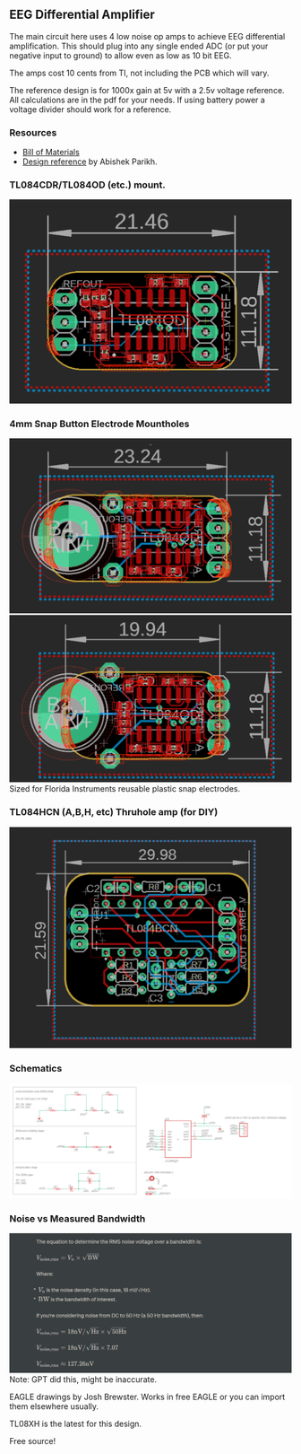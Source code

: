 ## EEG Differential Amplifier

The main circuit here uses 4 low noise op amps to achieve EEG differential amplification. This should plug into any single ended ADC (or put your negative input to ground) to allow even as low as 10 bit EEG.

The amps cost 10 cents from TI, not including the PCB which will vary.

The reference design is for 1000x gain at 5v with a 2.5v voltage reference. All calculations are in the pdf for your needs. If using battery power a voltage divider should work for a reference. 

### Resources
- [Bill of Materials](https://docs.google.com/spreadsheets/d/1rzFOKtwm5F1gYTblCt51H4664hxHK5iFGmpR6K0Omsg/edit?usp=sharing)
- [Design reference](https://github.com/joshbrew/EEG-Amplifier/blob/main/EEG_Active_electrode_design.pdf) by Abishek Parikh. 

### TL084CDR/TL084OD (etc.) mount.
![amp2](./images/ampsmd.PNG)

### 4mm Snap Button Electrode Mountholes
![amp2mount](./images/ampsmtmount.PNG)
![amp2mountCast](./images/ampsmtmountholecastellated.PNG)
Sized for Florida Instruments reusable plastic snap electrodes.

### TL084HCN (A,B,H, etc) Thruhole amp (for DIY)
![amp](./images/ampTH.PNG)

### Schematics
![schem](./images/schematics.PNG)

### Noise vs Measured Bandwidth
![schem](./images/noisecalc.PNG)
Note: GPT did this, might be inaccurate.

EAGLE drawings by Josh Brewster. Works in free EAGLE or you can import them elsewhere usually.

TL08XH is the latest for this design.


Free source!